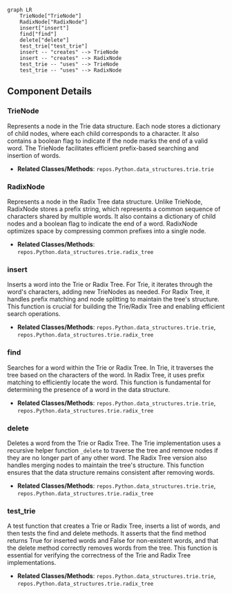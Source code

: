 ```mermaid
graph LR
    TrieNode["TrieNode"]
    RadixNode["RadixNode"]
    insert["insert"]
    find["find"]
    delete["delete"]
    test_trie["test_trie"]
    insert -- "creates" --> TrieNode
    insert -- "creates" --> RadixNode
    test_trie -- "uses" --> TrieNode
    test_trie -- "uses" --> RadixNode
```

## Component Details

### TrieNode
Represents a node in the Trie data structure. Each node stores a dictionary of child nodes, where each child corresponds to a character. It also contains a boolean flag to indicate if the node marks the end of a valid word. The TrieNode facilitates efficient prefix-based searching and insertion of words.
- **Related Classes/Methods**: `repos.Python.data_structures.trie.trie`

### RadixNode
Represents a node in the Radix Tree data structure. Unlike TrieNode, RadixNode stores a prefix string, which represents a common sequence of characters shared by multiple words. It also contains a dictionary of child nodes and a boolean flag to indicate the end of a word. RadixNode optimizes space by compressing common prefixes into a single node.
- **Related Classes/Methods**: `repos.Python.data_structures.trie.radix_tree`

### insert
Inserts a word into the Trie or Radix Tree. For Trie, it iterates through the word's characters, adding new TrieNodes as needed. For Radix Tree, it handles prefix matching and node splitting to maintain the tree's structure. This function is crucial for building the Trie/Radix Tree and enabling efficient search operations.
- **Related Classes/Methods**: `repos.Python.data_structures.trie.trie`, `repos.Python.data_structures.trie.radix_tree`

### find
Searches for a word within the Trie or Radix Tree. In Trie, it traverses the tree based on the characters of the word. In Radix Tree, it uses prefix matching to efficiently locate the word. This function is fundamental for determining the presence of a word in the data structure.
- **Related Classes/Methods**: `repos.Python.data_structures.trie.trie`, `repos.Python.data_structures.trie.radix_tree`

### delete
Deletes a word from the Trie or Radix Tree. The Trie implementation uses a recursive helper function `_delete` to traverse the tree and remove nodes if they are no longer part of any other word. The Radix Tree version also handles merging nodes to maintain the tree's structure. This function ensures that the data structure remains consistent after removing words.
- **Related Classes/Methods**: `repos.Python.data_structures.trie.trie`, `repos.Python.data_structures.trie.radix_tree`

### test_trie
A test function that creates a Trie or Radix Tree, inserts a list of words, and then tests the find and delete methods. It asserts that the find method returns True for inserted words and False for non-existent words, and that the delete method correctly removes words from the tree. This function is essential for verifying the correctness of the Trie and Radix Tree implementations.
- **Related Classes/Methods**: `repos.Python.data_structures.trie.trie`, `repos.Python.data_structures.trie.radix_tree`
